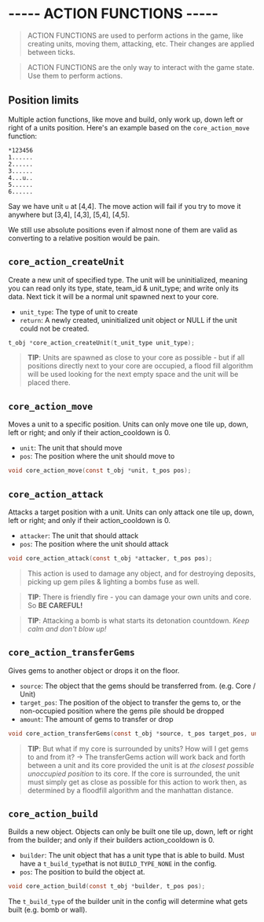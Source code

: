 # ----- ACTION FUNCTIONS -----

> ACTION FUNCTIONS are used to perform actions in the game, like creating units, moving them, attacking, etc. Their changes are applied between ticks.

> ACTION FUNCTIONS are the only way to interact with the game state. Use them to perform actions.

## Position limits

Multiple action functions, like move and build, only work up, down left or right of a units position. Here's an example based on the `core_action_move` function:

```
*123456
1......
2......
3......
4...u..
5......
6......
```

Say we have unit `u` at [4,4]. The move action will fail if you try to move it anywhere but [3,4], [4,3], [5,4], [4,5].

We still use absolute positions even if almost none of them are valid as converting to a relative position would be pain.

## `core_action_createUnit`

Create a new unit of specified type.
The unit will be uninitialized, meaning you can read only its type, state, team_id & unit_type; and write only its data. Next tick it will be a normal unit spawned next to your core.

- `unit_type`: The type of unit to create
- `return`: A newly created, uninitialized unit object or NULL if the unit could not be created.

```c
t_obj *core_action_createUnit(t_unit_type unit_type);
```

> **TIP**: Units are spawned as close to your core as possible - but if all positions directly next to your core are occupied, a flood fill algorithm will be used looking for the next empty space and the unit will be placed there. 

## `core_action_move`

Moves a unit to a specific position.
Units can only move one tile up, down, left or right; and only if their action_cooldown is 0.

- `unit`: The unit that should move
- `pos`: The position where the unit should move to

```c
void core_action_move(const t_obj *unit, t_pos pos);
```

## `core_action_attack`

Attacks a target position with a unit.
Units can only attack one tile up, down, left or right; and only if their action_cooldown is 0.

- `attacker`: The unit that should attack
- `pos`: The position where the unit should attack

```c
void core_action_attack(const t_obj *attacker, t_pos pos);
```

> This action is used to damage any object, and for destroying deposits, picking up gem piles & lighting a bombs fuse as well.

> **TIP**: There is friendly fire - you can damage your own units and core. So **BE CAREFUL!**

> **TIP**: Attacking a bomb is what starts its detonation countdown. *Keep calm and don't blow up!*

## `core_action_transferGems`

Gives gems to another object or drops it on the floor.

- `source`: The object that the gems should be transferred from. (e.g. Core / Unit)
- `target_pos`: The position of the object to transfer the gems to, or the non-occupied position where the gems pile should be dropped
- `amount`: The amount of gems to transfer or drop

```c
void core_action_transferGems(const t_obj *source, t_pos target_pos, unsigned long amount);
```

> **TIP**: But what if my core is surrounded by units? How will I get gems to and from it? -> The transferGems action will work back and forth between a unit and its core provided the unit is at *the closest possible unoccupied position* to its core. If the core is surrounded, the unit must simply get as close as possible for this action to work then, as determined by a floodfill algorithm and the manhattan distance.

## `core_action_build`

Builds a new object.
Objects can only be built one tile up, down, left or right from the builder; and only if their builders action_cooldown is 0.

- `builder`: The unit object that has a unit type that is able to build. Must have a `t_build_type`that is not `BUILD_TYPE_NONE` in the config.
- `pos`: The position to build the object at.

```c
void core_action_build(const t_obj *builder, t_pos pos);
```

The `t_build_type` of the builder unit in the config will determine what gets built (e.g. bomb or wall).
